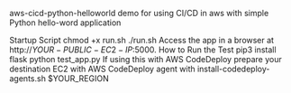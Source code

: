 aws-cicd-python-helloworld
demo for using CI/CD in aws with simple Python hello-word application

Startup Script
chmod +x run.sh
./run.sh Access the app in a browser at http://$YOUR-PUBLIC-EC2-IP$:5000.
How to Run the Test
pip3 install flask
python test_app.py
If using this with AWS CodeDeploy
prepare your destination EC2 with AWS CodeDeploy agent with install-codedeploy-agents.sh $YOUR_REGION